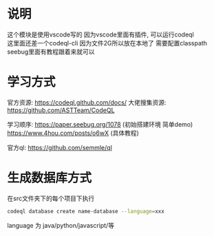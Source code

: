 # 说明
这个模块是使用vscode写的 因为vscode里面有插件, 可以运行codeql  
这里面还差一个codeql-cli 因为文件2G所以放在本地了 需要配置classpath seebug里面有教程跟着来就可以  

# 学习方式
官方资源: https://codeql.github.com/docs/
大佬搜集资源: https://github.com/ASTTeam/CodeQL  

学习顺序: 
https://paper.seebug.org/1078 (初始搭建环境 简单demo)   
https://www.4hou.com/posts/o6wX (具体教程)    

官方ql: https://github.com/semmle/ql  

# 生成数据库方式
在src文件夹下的每个项目下执行
```bash
codeql database create name-database --language=xxx
```
language 为 java/python/javascript/等
